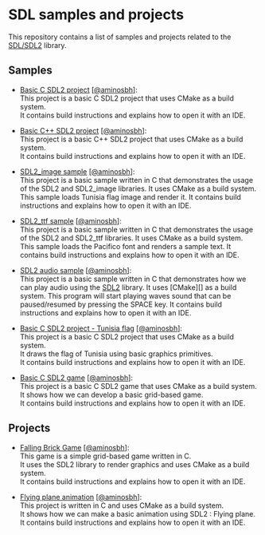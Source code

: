 # SDL samples and projects

This repository contains a list of samples and projects related to the [SDL/SDL2][SDL] library.

## Samples

- [Basic C SDL2 project](https://gitlab.com/aminosbh/basic-c-sdl-project) \[[@aminosbh](https://gitlab.com/aminosbh)\]:<br>
  This project is a basic C SDL2 project that uses CMake as a build system.<br>
  It contains build instructions and explains how to open it with an IDE.

- [Basic C++ SDL2 project](https://gitlab.com/aminosbh/basic-cpp-sdl-project) \[[@aminosbh](https://gitlab.com/aminosbh)\]:<br>
  This project is a basic C++ SDL2 project that uses CMake as a build system.<br>
  It contains build instructions and explains how to open it with an IDE.

- [SDL2_image sample](https://gitlab.com/aminosbh/sdl2-image-sample) \[[@aminosbh](https://gitlab.com/aminosbh)\]:<br>
  This project is a basic sample written in C that demonstrates the usage of
  the SDL2 and SDL2_image libraries. It uses CMake as a build system.<br>
  This sample loads Tunisia flag image and render it.
  It contains build instructions and explains how to open it with an IDE.

- [SDL2_ttf sample](https://gitlab.com/aminosbh/sdl2-ttf-sample) \[[@aminosbh](https://gitlab.com/aminosbh)\]:<br>
  This project is a basic sample written in C that demonstrates the usage of
  the SDL2 and SDL2_ttf libraries. It uses CMake as a build system.<br>
  This sample loads the Pacifico font and renders a sample text.
  It contains build instructions and explains how to open it with an IDE.

- [SDL2 audio sample](https://gitlab.com/aminosbh/sdl2-audio-sample) \[[@aminosbh](https://gitlab.com/aminosbh)\]:<br>
  This project is a basic sample written in C that demonstrates how we can play
  audio using the [SDL2][SDL] library. It uses [CMake][] as a build system.
  This program will start playing waves sound that can be paused/resumed by
  pressing the SPACE key.
  It contains build instructions and explains how to open it with an IDE.

- [Basic C SDL2 project - Tunisia flag](https://gitlab.com/aminosbh/basic-c-sdl-project-tunisia-flag) \[[@aminosbh](https://gitlab.com/aminosbh)\]:<br>
  This project is a basic C SDL2 project that uses CMake as a build system.<br>
  It draws the flag of Tunisia using basic graphics primitives.<br>
  It contains build instructions and explains how to open it with an IDE.

- [Basic C SDL2 game](https://gitlab.com/aminosbh/basic-c-sdl-game) \[[@aminosbh](https://gitlab.com/aminosbh)\]:<br>
  This project is a basic C SDL2 game that uses CMake as a build system.<br>
  It shows how we can develop a basic grid-based game.<br>
  It contains build instructions and explains how to open it with an IDE.

## Projects

- [Falling Brick Game](https://gitlab.com/aminosbh/falling-brick-game) \[[@aminosbh](https://gitlab.com/aminosbh)\]:<br>
  This game is a simple grid-based game written in C.<br>
  It uses the SDL2 library to render graphics and uses CMake as a build system.<br>
  It contains build instructions and explains how to open it with an IDE.

- [Flying plane animation](https://gitlab.com/aminosbh/flying-plane-sdl-animation) \[[@aminosbh](https://gitlab.com/aminosbh)\]:<br>
  This project is written in C and uses CMake as a build system.<br>
  It shows how we can make a basic animation using SDL2 : Flying plane.<br>
  It contains build instructions and explains how to open it with an IDE.



[SDL]: https://www.libsdl.org
